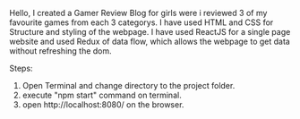 Hello, I created a Gamer Review Blog for girls  were i reviewed 3 of my favourite games from each 3 categorys.
I have used HTML and CSS for Structure and styling of the webpage.
I have used ReactJS for a single page website and used Redux of data flow, which allows the webpage to get data without refreshing the dom.

Steps:
1) Open Terminal and change directory to the project folder.
2) execute "npm start" command on terminal.
3) open http://localhost:8080/ on the browser.
